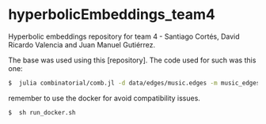 ﻿# hyperbolicEmbeddings_team4
Hyperbolic embeddings repository for team 4 - Santiago Cortés, David Ricardo Valencia and Juan Manuel Gutiérrez.

The base was used using this [repository]. The code used for such was this one:
```sh
$  julia combinatorial/comb.jl -d data/edges/music.edges -m music_edges.emb -e 1.0 -p 64 -r 2 -a -s
```
    
remember to use the docker for avoid compatibility issues.
```sh
$  sh run_docker.sh
```

